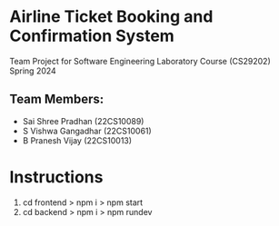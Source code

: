 # Airline Ticket Booking and Confirmation System

Team Project for Software Engineering Laboratory Course (CS29202) Spring 2024

## Team Members:

- Sai Shree Pradhan (22CS10089)
- S Vishwa Gangadhar (22CS10061)
- B Pranesh Vijay (22CS10013)

# Instructions
1. cd frontend > npm i > npm start
2. cd backend > npm i > npm rundev
